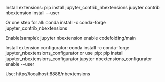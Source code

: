 Install extensions:
pip install jupyter_contrib_nbextensions
jupyter contrib nbextension install --user

Or one step for all:
conda install -c conda-forge jupyter_contrib_nbextensions

Enable(sample):
jupyter nbextension enable codefolding/main



Install extension configurator:
conda install -c conda-forge jupyter_nbextensions_configurator
or use pip:
pip install jupyter_nbextensions_configurator
jupyter nbextensions_configurator enable --user

Use:
http://localhost:8888/nbextensions

